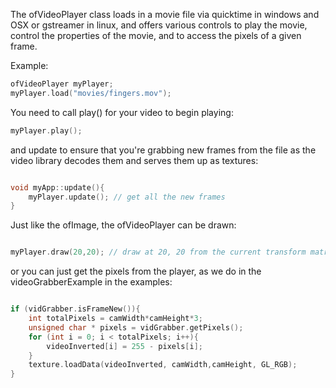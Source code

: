 The ofVideoPlayer class loads in a movie file via quicktime in windows and OSX or gstreamer in linux, and offers various controls to play the movie, control the properties of the movie, and to access the pixels of a given frame.

Example:

```cpp
ofVideoPlayer myPlayer;
myPlayer.load("movies/fingers.mov");
```

You need to call play() for your video to begin playing:

```cpp
myPlayer.play();
```

and update to ensure that you're grabbing new frames from the file as the video library decodes them and serves them up as textures:

```cpp

void myApp::update(){
    myPlayer.update(); // get all the new frames
}

```

Just like the ofImage, the ofVideoPlayer can be drawn:

```cpp

myPlayer.draw(20,20); // draw at 20, 20 from the current transform matrix

```

or you can just get the pixels from the player, as we do in the videoGrabberExample in the examples:

```cpp

if (vidGrabber.isFrameNew()){
	int totalPixels = camWidth*camHeight*3;
	unsigned char * pixels = vidGrabber.getPixels();
	for (int i = 0; i < totalPixels; i++){
		videoInverted[i] = 255 - pixels[i];
	}
	texture.loadData(videoInverted, camWidth,camHeight, GL_RGB);
}

```
